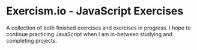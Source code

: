 # Exercism.io - JavaScript Exercises

A collection of both finished exercises and exercises in progress. I hope to continue practicing JavaScript when I am in-between studying and completing projects.